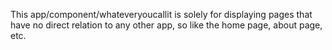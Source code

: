 This app/component/whateveryoucallit is solely for displaying pages that have no direct relation
to any other app, so like the home page, about page, etc.